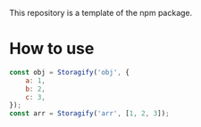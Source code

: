 This repository is a template of the npm package.

# How to use

```javascript
const obj = Storagify('obj', {
    a: 1,
    b: 2,
    c: 3,
});
const arr = Storagify('arr', [1, 2, 3]);
```
